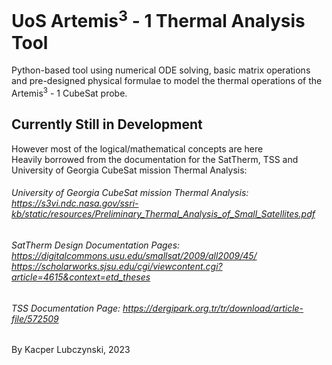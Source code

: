 # UoS Artemis<sup>3</sup> - 1 Thermal Analysis Tool
Python-based tool using numerical ODE solving, basic matrix operations and pre-designed physical formulae to model the thermal operations of the Artemis<sup>3</sup> - 1 CubeSat probe.
## Currently Still in Development
However most of the logical/mathematical concepts are here <br>
Heavily borrowed from the documentation for the SatTherm, TSS and University of Georgia CubeSat mission Thermal Analysis:
###### University of Georgia CubeSat mission Thermal Analysis: <br>https://s3vi.ndc.nasa.gov/ssri-kb/static/resources/Preliminary_Thermal_Analysis_of_Small_Satellites.pdf
###### SatTherm Design Documentation Pages: <br>https://digitalcommons.usu.edu/smallsat/2009/all2009/45/ <br>https://scholarworks.sjsu.edu/cgi/viewcontent.cgi?article=4615&context=etd_theses
###### TSS Documentation Page: https://dergipark.org.tr/tr/download/article-file/572509<br>

By Kacper Lubczynski, 2023